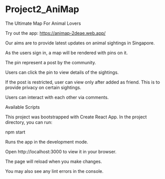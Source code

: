 # Project2_AniMap
The Ultimate Map For Animal Lovers

Try out the app: https://animap-2deae.web.app/

Our aims are to provide latest updates on animal sightings in Singapore.

As the users sign in, a map will be rendered with pins on it.

The pin represent a post by the community.

Users can click the pin to view details of the sightings.

If the post is restricted, user can view only after added as friend. This is to provide privacy on certain sightings.

Users can interact with each other via comments.

Available Scripts

This project was bootstrapped with Create React App. In the project directory, you can run:

npm start

Runs the app in the development mode.

Open http://localhost:3000 to view it in your browser.

The page will reload when you make changes.

You may also see any lint errors in the console.

